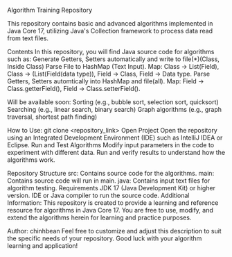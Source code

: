 Algorithm Training Repository

This repository contains basic and advanced algorithms implemented in Java Core 17, utilizing Java's Collection framework to process data read from text files.

Contents
In this repository, you will find Java source code for algorithms such as:
Generate Getters, Setters automatically and write to file(*)(Class, Inside Class)
Parse File to HashMap (Text Input). Map: Class -> List(Field), Class -> (List(Field(data type)), Field -> Class, Field -> Data type.
Parse Getters, Setters automtically into HashMap and file(all). Map: Field -> Class.getterField(), Field -> Class.setterField().

Will be available soon:
Sorting (e.g., bubble sort, selection sort, quicksort)
Searching (e.g., linear search, binary search)
Graph algorithms (e.g., graph traversal, shortest path finding)

How to Use: 
git clone <repository_link>
Open Project
Open the repository using an Integrated Development Environment (IDE) such as IntelliJ IDEA or Eclipse.
Run and Test Algorithms
Modify input parameters in the code to experiment with different data.
Run and verify results to understand how the algorithms work.

Repository Structure
src: Contains source code for the algorithms.
main: Contains source code will run in main.
java: Contains input text files for algorithm testing.
Requirements
JDK 17 (Java Development Kit) or higher version.
IDE or Java compiler to run the source code.
Additional Information:
This repository is created to provide a learning and reference resource for algorithms in Java Core 17. You are free to use, modify, and extend the algorithms herein for learning and practice purposes.

Author: chinhbean
Feel free to customize and adjust this description to suit the specific needs of your repository. Good luck with your algorithm learning and application!




